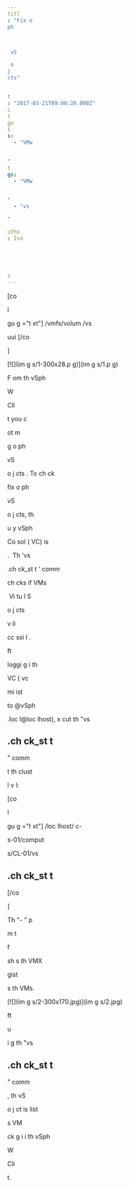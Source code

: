 ```yaml
---
titl
: "Fix o
ph



 vS

 o
j
cts"


t
: "2017-03-21T09:00:20.000Z"
c
t
go
i
s: 
  - "VMw


"
t
gs: 
  - "VMw


"
  - "vs

"

utho
: Ivo 





s
---
```


\[co

 l

gu
g
="t
xt"\] /vmfs/volum
/vs

uui
 \[/co

\]

[![](im
g
s/1-300x28.p
g)](im
g
s/1.p
g)

F
om th
 vSph


 W

 Cli

t you c


ot m


g
 o
ph



 vS

 o
j
cts . To ch
ck 


 fix o
ph



 vS

 o
j
cts, th
 
u
y vSph


 Co
sol
 (
VC) is 





.  Th
 'vs

.ch
ck\_st
t
' comm


 ch
cks if VMs 


 Vi
tu
l S

 o
j
cts 


 v
li
 


 
cc
ssi
l
.


ft

 loggi
g i
 th
 
VC (
vc 

mi
ist

to
@vSph


.loc
l@loc
lhost), 
x
cut
 th
 "vs

.ch
ck\_st
t
 -
" comm


 
t th
 clust

 l
v
l:

\[co

 l

gu
g
="t
xt"\] /loc
lhost/
c-





s-01/comput

s/CL-01/vs

.ch
ck\_st
t
 -
 \[/co

\]

Th
 "-
" p


m
t

 

f

sh
s th
 VMX 


 

gist

s th
 VMs.

[![](im
g
s/2-300x170.jpg)](im
g
s/2.jpg)


ft

 
u

i
g th
 "vs

.ch
ck\_st
t
 -
" comm


, th
 vS

 o
j
ct is list

 
s VM 

ck 
g
i
 i
 th
 vSph


 W

 Cli

t.






